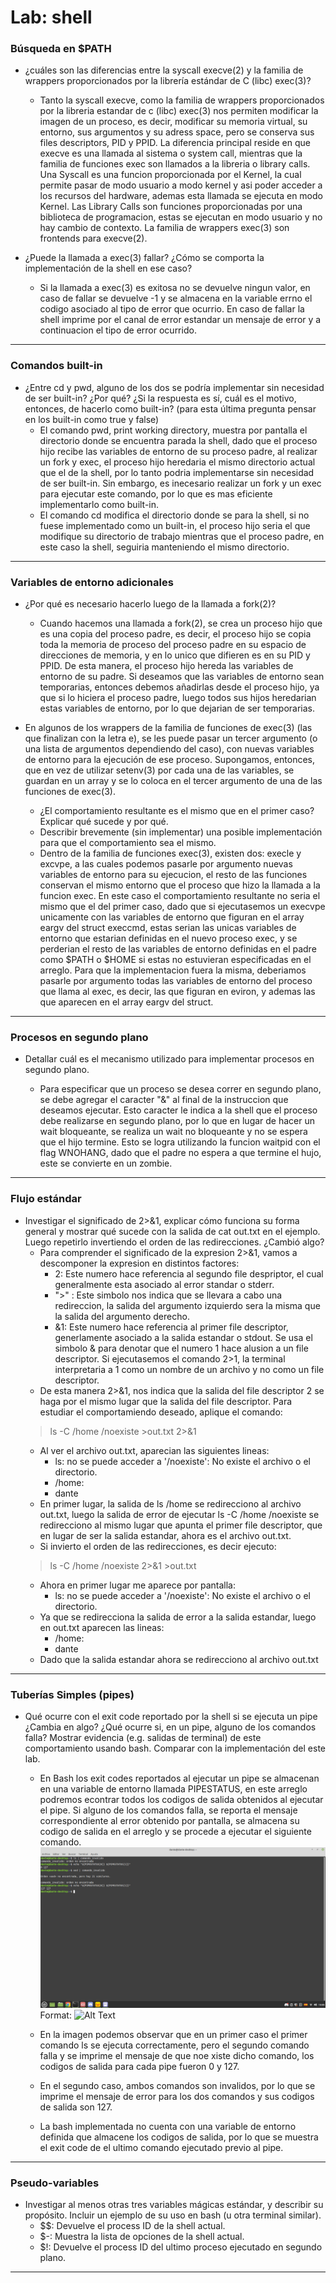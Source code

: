 # Lab: shell

### Búsqueda en $PATH

* ¿cuáles son las diferencias entre la syscall execve(2) y la familia de wrappers proporcionados por la librería estándar de C (libc) exec(3)?
    - Tanto la syscall execve, como la familia de wrappers proporcionados por la libreria estandar de c (libc) exec(3) nos permiten modificar la imagen de un proceso, es decir, modificar su memoria virtual, su entorno, sus argumentos y su adress space, pero se conserva sus files descriptors, PID y PPID. La diferencia principal reside en que execve es una llamada al sistema o system call, mientras que la familia de funciones exec son llamados a la libreria o library calls. Una Syscall es una funcion proporcionada por el Kernel, la cual permite pasar de modo usuario a modo kernel y asi poder acceder a los recursos del hardware, ademas esta llamada se ejecuta en modo Kernel. Las Library Calls son funciones proporcionadas por una biblioteca de programacion, estas se ejecutan en modo usuario y no hay cambio de contexto. La familia de wrappers exec(3) son frontends para execve(2).

* ¿Puede la llamada a exec(3) fallar? ¿Cómo se comporta la implementación de la shell en ese caso? 
    - Si la llamada a exec(3) es exitosa no se devuelve ningun valor, en caso de fallar se devuelve -1 y se almacena en la variable errno el codigo asociado al tipo de error que ocurrio. En caso de fallar la shell imprime por el canal de error estandar un mensaje de error y a continuacion el tipo de error ocurrido.
--- 
### Comandos built-in

*  ¿Entre cd y pwd, alguno de los dos se podría implementar sin necesidad de ser built-in? ¿Por qué? ¿Si la respuesta es sí, cuál es el motivo, entonces, de hacerlo como built-in? (para esta última pregunta pensar en los built-in como true y false)
    - El comando pwd, print working directory, muestra por pantalla el directorio donde se encuentra parada la shell, dado que el proceso hijo recibe las variables de entorno de su proceso padre, al realizar un fork y exec, el proceso hijo heredaria el mismo directorio actual que el de la shell, por lo tanto podria implementarse sin necesidad de ser built-in. Sin embargo, es inecesario realizar un fork y un exec para ejecutar este comando, por lo que es mas eficiente implementarlo como built-in.
    - El comando cd modifica el directorio donde se para la shell, si no fuese implementado como un built-in, el proceso hijo seria el que modifique su directorio de trabajo mientras que el proceso padre, en este caso la shell, seguiria manteniendo el mismo directorio. 

---

### Variables de entorno adicionales

* ¿Por qué es necesario hacerlo luego de la llamada a fork(2)?
    - Cuando hacemos una llamada a fork(2), se crea un proceso hijo que es una copia del proceso padre, es decir, el proceso hijo se copia toda la memoria de proceso del proceso padre en su espacio de direcciones de memoria, y en lo unico que difieren es en su PID y PPID. De esta manera, el proceso hijo hereda las variables de entorno de su padre. Si deseamos que las variables de entorno sean temporarias, entonces debemos añadirlas desde el proceso hijo, ya que si lo hiciera el proceso padre, luego todos sus hijos heredarian estas variables de entorno, por lo que dejarian de ser temporarias.

* En algunos de los wrappers de la familia de funciones de exec(3) (las que finalizan con la letra e), se les puede pasar un tercer argumento (o una lista de argumentos dependiendo del caso), con nuevas variables de entorno para la ejecución de ese proceso. Supongamos, entonces, que en vez de utilizar setenv(3) por cada una de las variables, se guardan en un array y se lo coloca en el tercer argumento de una de las funciones de exec(3).
    * ¿El comportamiento resultante es el mismo que en el primer caso? Explicar qué sucede y por qué.
    * Describir brevemente (sin implementar) una posible implementación para que el comportamiento sea el mismo.
    -  Dentro de la familia de funciones exec(3), existen dos: execle y excvpe, a las cuales podemos pasarle por argumento nuevas variables de entorno para su ejecucion, el resto de las funciones conservan el mismo entorno que el proceso que  hizo la llamada a la funcion exec. En este caso el comportamiento resultante no seria el mismo que el del primer caso, dado que si ejecutasemos un execvpe unicamente con las variables de entorno que figuran en el array eargv del struct execcmd, estas serian las unicas variables de entorno que estarian definidas en el nuevo proceso exec, y se perderian el resto de las variables de entorno definidas en el padre como $PATH o $HOME si estas no estuvieran especificadas en el arreglo. Para que la implementacion fuera la misma, deberiamos pasarle por argumento todas las variables de entorno del proceso que llama al exec, es decir, las que figuran en eviron, y ademas las que aparecen en el array eargv del struct. 

---

### Procesos en segundo plano

* Detallar cuál es el mecanismo utilizado para implementar procesos en segundo plano.

    - Para especificar que un proceso se desea correr en segundo plano, se debe agregar el caracter "&" al final de la instruccion que deseamos ejecutar. Esto caracter le indica a la shell que el proceso debe realizarse en segundo plano, por lo que en lugar de hacer un wait bloqueante, se realiza un wait no bloqueante y no se espera que el hijo termine. Esto se logra utilizando la funcion waitpid con el flag WNOHANG, dado que el padre no espera a que termine el hujo, este se convierte en un zombie. 


---

### Flujo estándar

* Investigar el significado de 2>&1, explicar cómo funciona su forma general y mostrar qué sucede con la salida de cat out.txt en el ejemplo. Luego repetirlo invertiendo el orden de las redirecciones. ¿Cambió algo?
    - Para comprender el significado de la expresion 2>&1, vamos a descomponer la expresion en distintos factores:
        - 2: Este numero hace referencia al segundo file despriptor, el cual generalmente esta asociado al error standar o stderr.
        - ">" : Este simbolo nos indica que se llevara a cabo una redireccion, la salida del argumento izquierdo sera la misma que la salida del argumento derecho.
        - &1: Este numero hace referencia al primer file descriptor, generlamente asociado a la salida estandar o stdout. Se usa el simbolo & para denotar que el numero 1 hace alusion a un file descriptor. Si ejecutasemos el comando 2>1, la terminal interpretaria a 1 como un nombre de un archivo y no como un file descriptor.
     - De esta manera 2>&1, nos indica que la salida del file descriptor 2 se haga por el mismo lugar que la salida del file descriptor. Para estudiar el comportamiendo deseado, aplique el comando:
     > ls -C /home /noexiste >out.txt 2>&1
     - Al ver el archivo out.txt, aparecian las siguientes lineas: 
        - ls: no se puede acceder a '/noexiste': No existe el archivo o el directorio.
        - /home: 
        - dante 
     - En primer lugar, la salida de ls /home se redirecciono al archivo out.txt, luego la salida de error de ejecutar ls -C /home /noexiste se redirecciono al mismo lugar que apunta el primer file descriptor, que en lugar de ser la salida estandar, ahora es el archivo out.txt. 
     - Si invierto el orden de las redirecciones, es decir ejecuto: 
     > ls -C /home /noexiste 2>&1 >out.txt
     - Ahora en primer lugar me aparece por pantalla:
        - ls: no se puede acceder a '/noexiste': No existe el archivo o el directorio.
     - Ya que se redirecciona la salida de error a la salida estandar, luego en out.txt aparecen las lineas: 
        - /home: 
        - dante 
     - Dado que la salida estandar ahora se redirecciono al archivo out.txt
---

### Tuberías Simples (pipes)

* Qué ocurre con el exit code reportado por la shell si se ejecuta un pipe ¿Cambia en algo? ¿Qué ocurre si, en un pipe, alguno de los comandos falla? Mostrar evidencia (e.g. salidas de terminal) de este comportamiento usando bash. Comparar con la implementación del este lab.

    - En Bash los exit codes reportados al ejecutar un pipe se almacenan en una variable de entorno llamada PIPESTATUS, en este arreglo podremos econtrar todos los codigos de salida obtenidos al ejecutar el pipe. Si alguno de los comandos falla, se reporta el mensaje correspondiente al error obtenido por pantalla, se almacena su codigo de salida en el arreglo y se procede a ejecutar el siguiente comando.  
![GitHub Logo](imagenes/salida_pipes.png)
Format: ![Alt Text](url)

    - En la imagen podemos observar que en un primer caso el primer comando ls se ejecuta correctamente, pero el segundo comando falla y se imprime el mensaje de que noe xiste dicho comando, los codigos de salida para cada pipe fueron 0 y 127.
    - En el segundo caso, ambos comandos son invalidos, por lo que se imprime el mensaje de error para los dos comandos y sus codigos de salida son 127.
    - La bash implementada no cuenta con una variable de entorno definida que almacene los codigos de salida, por lo que se muestra el exit code de el ultimo comando ejecutado previo al pipe. 
---

### Pseudo-variables

* Investigar al menos otras tres variables mágicas estándar, y describir su propósito. Incluir un ejemplo de su uso en bash (u otra terminal similar).
    - $$: Devuelve el process ID de la shell actual.
    - $-: Muestra la lista de opciones de la shell actual. 
    - $!: Devuelve el process ID del ultimo proceso ejecutado en segundo plano. 
---


